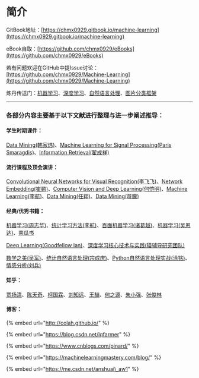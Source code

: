 # 简介

GitBook地址：[https://chmx0929.gitbook.io/machine-learning](https://chmx0929.gitbook.io/machine-learning)

eBook自取：[https://github.com/chmx0929/eBooks](https://github.com/chmx0929/eBooks)

若有问题欢迎在GitHub中提Issue讨论：[https://github.com/chmx0929/Machine-Learning](https://github.com/chmx0929/Machine-Learning)

炼丹传送门：[机器学习](https://github.com/fengdu78/lihang-code)、[深度学习](https://github.com/jiqizhixin/ML-Tutorial-Experiment)、[自然语言处理](https://github.com/nlpinaction/learning-nlp)、[图片分类框架](https://www.cnblogs.com/skyfsm/p/8451834.html)

--------------------------------------------------------------------------------------------------------------------------------------------------------------

### 各部分内容主要基于以下文献进行整理与进一步阐述推导：

#### 学生时期课件：

[Data Mining\(韩家炜\)](http://hanj.cs.illinois.edu/)、[Machine Learning for Signal Processing\(Paris Smaragdis\)](https://paris.cs.illinois.edu/)、[Information Retrieval\(翟成祥\)](http://czhai.cs.illinois.edu/)

#### 流行课程及顶会演讲：

[Convolutional Neural Networks for Visual Recognition\(李飞飞\)](http://cs231n.stanford.edu/)、[Network Embedding\(崔鹏\)](http://pengcui.thumedialab.com/)、[Computer Vision and Deep Learning\(何恺明\)](http://kaiminghe.com/)、[Machine Learning\(李航\)](http://www.hangli-hl.com/index.html)、[Data Mining\(任翔\)](http://www-bcf.usc.edu/~xiangren/)、[Data Mining\(蒋朦\)](http://www.meng-jiang.com/)

#### 经典/优秀书籍：

[机器学习\(周志华\)](http://item.jd.com/11867803.html)、[统计学习方法\(李航\)](http://item.jd.com/12385906.html)、[百面机器学习\(诸葛越\)](http://item.jd.com/12401859.html)、[机器学习\(吴恩达\)](https://github.com/AcceptedDoge/machine-learning-yearning-cn)、[南瓜书](https://datawhalechina.github.io/pumpkin-book/#/)

[Deep Learning\(Goodfellow Ian\)](http://item.jd.com/12128543.html)、[深度学习核心技术与实践\(猿辅导研究团队\)](http://item.jd.com/12316912.html)

[数学之美\(吴军\)](http://item.jd.com/11572052.html)、[统计自然语言处理\(宗成庆\)](http://item.jd.com/11314362.html)、[Python自然语言处理实战\(涂铭\)](http://item.jd.com/12375644.html)、 [情感分析\(刘兵\)](https://item.jd.com/12206675.html)

#### 知乎：

[贾扬清](https://www.zhihu.com/people/jiayangqing)、[陈天奇](https://www.zhihu.com/people/crowowrk/activities)、[柯国霖](https://www.zhihu.com/people/crowowrk/activities)、[刘知远](https://www.zhihu.com/people/zibuyu9/activities)、[王喆](https://www.zhihu.com/people/wang-zhe-58/activities)、[何之源](https://www.zhihu.com/people/he-zhi-yuan-16/activities)、[朱小强](https://www.zhihu.com/people/zhu-xiao-qiang-65/activities)、[张俊林](https://www.zhihu.com/people/zhang-jun-lin-76/activities)

#### 博客：

{% embed url="http://colah.github.io/" %}

{% embed url="https://blog.csdn.net/lqfarmer" %}

{% embed url="https://www.cnblogs.com/pinard/" %}

{% embed url="https://machinelearningmastery.com/blog/" %}

{% embed url="https://me.csdn.net/anshuai\_aw1" %}



